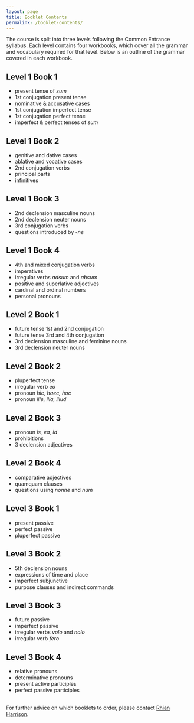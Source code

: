 ```yaml
---
layout: page
title: Booklet Contents
permalink: /booklet-contents/
---
```

The course is split into three levels following the Common Entrance syllabus.
Each level contains four workbooks, which cover all the grammar and vocabulary required for that level. Below is an outline of the grammar covered in each workbook.

<div class="block">
  <h2>Level 1 Book 1</h2>
  <ul>
    <li>present tense of <em>sum</em></li>
    <li>1st conjugation present tense</li>
    <li>nominative & accusative cases</li>
    <li>1st conjugation imperfect tense</li>
    <li>1st conjugation perfect tense</li>
    <li>imperfect & perfect tenses of <em>sum</em></li>
  </ul>
</div>

<div class="block">
  <h2>Level 1 Book 2</h2>
  <ul>
    <li>genitive and dative cases</li>
    <li>ablative and vocative cases</li>
    <li>2nd conjugation verbs</li>
    <li>principal parts</li>
    <li>infinitives</li>
  </ul>
</div>

<div class="block">
  <h2>Level 1 Book 3</h2>
  <ul>
    <li>2nd declension masculine nouns</li>
    <li>2nd declension neuter nouns</li>
    <li>3rd conjugation verbs</li>
    <li>questions introduced by <em>-ne</em></li>
  </ul>
</div>

<div class="block">
  <h2>Level 1 Book 4</h2>
  <ul>
    <li>4th and mixed conjugation verbs</li>
    <li>imperatives</li>
    <li>irregular verbs <em>adsum</em> and <em>absum</em></li>
    <li>positive and superlative adjectives</li>
    <li>cardinal and ordinal numbers</li>
    <li>personal pronouns</li>
  </ul>
</div>

<div class="block">
  <h2>Level 2 Book 1</h2>
  <ul>
    <li>future tense 1st and 2nd conjugation</li>
    <li>future tense 3rd and 4th conjugation</li>
    <li>3rd declension masculine and feminine nouns</li>
    <li>3rd declension neuter nouns</li>
  </ul>
</div>

<div class="block">
  <h2>Level 2 Book 2</h2>
  <ul>
    <li>pluperfect tense</li>
    <li>irregular verb <em>eo</em></li>
    <li>pronoun <em>hic, haec, hoc</em></li>
    <li>pronoun <em>ille, illa, illud</em></li>
  </ul>
</div>

<div class="block">
  <h2>Level 2 Book 3</h2>
  <ul>
    <li>pronoun <em>is, ea, id</em></li>
    <li>prohibitions</li>
    <li>3 declension adjectives</li>
  </ul>
</div>

<div class="block">
  <h2>Level 2 Book 4</h2>
  <ul>
    <li>comparative adjectives</li>
    <li>quamquam clauses</li>
    <li>questions using <em>nonne</em> and <em>num</em></li>
  </ul>
</div>

<div class="block">
  <h2>Level 3 Book 1</h2>
  <ul>
    <li>present passive</li>
    <li>perfect passive</li>
    <li>pluperfect passive</li>
  </ul>
</div>

<div class="block">
  <h2>Level 3 Book 2</h2>
  <ul>
    <li>5th declension nouns</li>
    <li>expressions of time and place</li>
    <li>imperfect subjunctive</li>
    <li>purpose clauses and indirect commands</li>
  </ul>
</div>

<div class="block">
  <h2>Level 3 Book 3</h2>
  <ul>
    <li>future passive</li>
    <li>imperfect passive</li>
    <li>irregular verbs <em>volo</em> and <em>nolo</em></li>
    <li>irregular verb <em>fero</em></li>
  </ul>
</div>

<div class="block">
  <h2>Level 3 Book 4</h2>
  <ul>
    <li>relative pronouns</li>
    <li>determinative pronouns</li>
    <li>present active participles</li>
    <li>perfect passive participles</li>
  </ul>
</div>

<br>For further advice on which booklets to order, please contact [Rhian Harrison](mailto:rharrison@pilgrims-school.co.uk).

